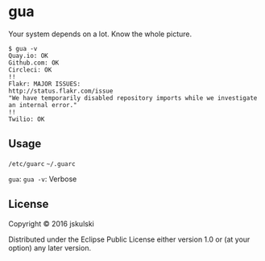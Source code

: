 # gua

Your system depends on a lot.
Know the whole picture.

```
$ gua -v
Quay.io: OK
Github.com: OK
Circleci: OK
!!
Flakr: MAJOR ISSUES:
http://status.flakr.com/issue
"We have temporarily disabled repository imports while we investigate an internal error."
!!
Twilio: OK
```

## Usage

`/etc/guarc`
`~/.guarc`

`gua`:
`gua -v`: Verbose

## License

Copyright © 2016 jskulski

Distributed under the Eclipse Public License either version 1.0 or (at
your option) any later version.
